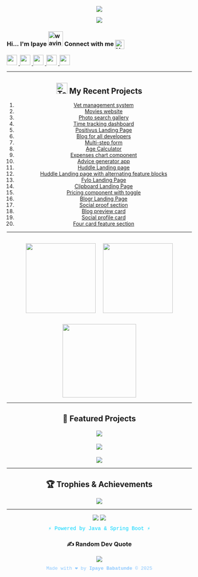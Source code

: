 <div align="center">  
  
  <img src="https://capsule-render.vercel.app/api?type=waving&color=gradient&customColorList=0,2,2,5,30&height=200&section=header&text=Engr%20Ipaye%20Babatunde&fontSize=50&fontColor=00d4ff&animation=twinkling&fontAlignY=35&desc=Java%20Architect%20•%20Spring%20Boot%20•%20Software%20Engineer&descSize=20&descAlignY=55" />  
  
  <p align="center">
  <a href="https://skillicons.dev">
    <img src="https://skillicons.dev/icons?i=java,idea,python,php,js,ts,react,nextjs,nestjs,nodejs,spring,hibernate,mysql,postgres,mongodb" />
  </a>
</p>
<h3 align="left">Hi... I'm Ipaye <img src="https://user-images.githubusercontent.com/72663882/171687151-bb31c996-c9d2-49c8-b593-734946893b23.gif" alt="waving hand gif" aria-hidden="true" width="40" /> Connect with me <img src="https://raw.githubusercontent.com/Tarikul-Islam-Anik/Animated-Fluent-Emojis/master/Emojis/Hand%20gestures/Handshake.png" alt="Handshake" width="25" height="25" align="center" /> </h3>
<p align="left">
  <a href="https://github.com/engripaye" target="_blank">
    <img src="https://img.shields.io/badge/GitHub-100000?style=for-the-badge&logo=github&logoColor=white" height="28" style="margin-right: 4px">
  </a>
  <a href="https://www.linkedin.com/in/engripayebabatunde" target="_blank">
    <img src="https://img.shields.io/badge/LinkedIn-0077B5?style=for-the-badge&logo=linkedin&logoColor=white" height="28" style="margin-right: 4px">
  </a>
  <a href="https://twitter.com/engripaye1" target="_blank">
    <img src="https://img.shields.io/badge/Twitter-1DA1F2?style=for-the-badge&logo=twitter&logoColor=white" height="28" style="margin-right: 4px">
  </a>
  <a href="https://dev.to/engripaye" target="_blank">
    <img src="https://img.shields.io/badge/Dev.to-0A0A0A?style=for-the-badge&logo=devdotto&logoColor=white" height="28" style="margin-right: 4px">
  </a>
  <a href="https://www.instagram.com/engripaye1" target="_blank">
    <img src="https://img.shields.io/badge/Instagram-E4405F?style=for-the-badge&logo=instagram&logoColor=white" height="28" style="margin-right: 4px">
  </a>
</p>

---
## <img src="https://raw.githubusercontent.com/Tarikul-Islam-Anik/Animated-Fluent-Emojis/master/Emojis/People/Technologist.png" alt="Technologist" width="30" height="30" /> My Recent Projects 

 1. [Vet management system](https://vet-management-system.vercel.app/)
 2. [Movies website](https://react-movies-lac.vercel.app/)
 3. [Photo search gallery](https://next-gallery-johnmwendwa.vercel.app/)
 4. [Time tracking dashboard](https://johnmwendwa.github.io/time-tracking-dashboard/)
 5. [Positivus Landing Page](https://positivus-blond-six.vercel.app/)
 6. [Blog for all developers](https://developers-home.vercel.app/)
 7. [Multi-step form](https://johnmwendwa.github.io/advanced-multi-step-form/)
 8. [Age Calculator](https://johnmwendwa.github.io/age-calculator/)
 9. [Expenses chart component](https://johnmwendwa.github.io/expenses-chart-component/)
 10. [Advice generator app](https://johnmwendwa.github.io/advice-generator-app/)
 11. [Huddle Landing page](https://johnmwendwa.github.io/huddle-landing-page/)
 12. [Huddle Landing page with alternating feature blocks](https://johnmwendwa.github.io/huddle-landing-page-with-alternating-feature-blocks/)
 13. [Fylo Landing Page](https://johnmwendwa.github.io/fylo-landing-page-with-two-column-layout/)
 14. [Clipboard Landing Page](https://johnmwendwa.github.io/clipboard-landing-page/)
 15. [Pricing component with toggle](https://johnmwendwa.github.io/pricing-component-with-toggle)
 16. [Blogr Landing Page](https://johnmwendwa.github.io/blogr-landing-page/)
 17. [Social proof section](https://johnmwendwa.github.io/social-proof-section/)
 18. [Blog preview card](https://johnmwendwa.github.io/blog-preview-card)
 19. [Social profile card](https://johnmwendwa.github.io/social-profile-card/)
 20. [Four card feature section](https://johnmwendwa.github.io/four-card-feature-section)
---
  
  <div style="display: flex; justify-content: center; gap: 20px; margin: 30px 0;">
    <img height="190" src="https://github-readme-stats.vercel.app/api?username=engripaye&show_icons=true&theme=radical&include_all_commits=true&count_private=true&hide_border=false" />
    <img height="190" src="https://github-readme-stats.vercel.app/api/top-langs/?username=engripaye&layout=compact&langs_count=12&theme=radical&cache_seconds=1&bg_color=0d1117&border_color=00d4ff&title_color=00d4ff&text_color=ffffff&hide_border=false&border_radius=15&card_width=320" />
  </div>  
  
  <img height="200" src="https://github-readme-streak-stats.herokuapp.com?user=engripaye&theme=radical&cache_seconds=1&background=0d1117&border=00d4ff&stroke=00d4ff&ring=ff6b6b&fire=ff6b6b&currStreakNum=00d4ff&sideNums=00d4ff&currStreakLabel=00d4ff&sideLabels=ffffff&dates=8cc8ff&excludeDaysLabel=666666" />
  
</div>

---

<div align="center">
  
## 🚀 Featured Projects  
  
  <div style="display: grid; grid-template-columns: repeat(auto-fit, minmax(400px, 1fr)); gap: 20px; margin: 20px 0;">
    <a href="https://github.com/engripaye/complete-iam-system">
      <img src="https://github-readme-stats.vercel.app/api/pin/?username=engripaye&repo=complete-iam-system&theme=radical&show_owner=true&cache_seconds=1&bg_color=0d1117&border_color=00d4ff&title_color=00d4ff&text_color=ffffff&icon_color=ff6b6b&hide_border=false&border_radius=15" />
    </a>
    <a href="https://github.com/engripaye/decentralized-digital-identity-wallet">
      <img src="https://github-readme-stats.vercel.app/api/pin/?username=engripaye&repo=decentralized-digital-identity-wallet&theme=radical&show_owner=true&cache_seconds=1&bg_color=0d1117&border_color=00d4ff&title_color=00d4ff&text_color=ffffff&icon_color=ff6b6b&hide_border=false&border_radius=15" />
    </a>
  </div>  
  
  <img src="https://github-profile-summary-cards.vercel.app/api/cards/profile-details?username=engripaye&theme=radical&cache_seconds=1" />
  
</div>

---

<div align="center">
  
## 🏆 Trophies & Achievements  

<img src="https://github-profile-trophy.vercel.app/?username=engripaye&theme=radical&no-frame=false&no-bg=false&margin-w=10&margin-h=10&row=1&column=7&trophies=Stars,Followers,Commits,Repositories,PullRequest,Languages,MVP,Sponsors,Supporter,Hacktoberfest,GitHubActions" />

---

<div align="center">  

  <img src="https://capsule-render.vercel.app/api?type=waving&color=gradient&customColorList=0,2,2,5,30&height=120&section=footer&animation=twinkling" />  

  <img src="https://komarev.com/ghpvc/?username=engripaye&style=for-the-badge&color=00d4ff&cache_seconds=1" />  
  
  <p style="color: #00d4ff; font-family: 'Courier New', monospace; margin-top: 10px; font-size: 14px;">
    ⚡ Powered by Java & Spring Boot ⚡
  </p>
 
  ### ✍️ Random Dev Quote
![](https://quotes-github-readme.vercel.app/api?type=horizontal&theme=dark)

  <p style="color: #8cc8ff; font-family: 'Courier New', monospace; font-size: 13px; margin-top: -5px;">
    Made with ❤️ by <strong>Ipaye Babatunde</strong> &copy; 2025
  </p>

</div>
